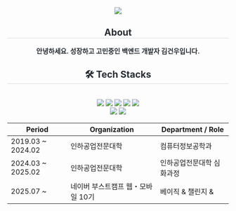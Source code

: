<div align= "center">
    <img src="https://capsule-render.vercel.app/api?type=waving&color=0:9ec8ff,100:cda5fd&height=120&text=KIM%20GEONWOO&animation=&fontColor=825973&fontSize=40" />
    </div>
    <div align= "center"> 
    <h2 style="border-bottom: 1px solid #d8dee4; color: #282d33;"> About </h2>  
    <div style="font-weight: 700; font-size: 15px; text-align: center; color: #282d33;"> 안녕하세요. 성장하고 고민중인 백엔드 개발자 김건우입니다. </div> 
    </div>
    <div align= "center">
    <h2 style="border-bottom: 1px solid #d8dee4; color: #282d33;"> 🛠️ Tech Stacks </h2> <br> 
    <div style="margin: 0 auto; text-align: center;" align= "center"> <img src="https://img.shields.io/badge/Java-007396?style=flat-square&logo=Java&logoColor=white">
          <img src="https://img.shields.io/badge/Javascript-F7DF1E?style=flat-square&logo=Javascript&logoColor=white">
          <img src="https://img.shields.io/badge/MySQL-4479A1?style=flat-square&logo=MySQL&logoColor=white">
          <img src="https://img.shields.io/badge/Node.js-339933?style=flat-square&logo=Node.js&logoColor=white">
          <img src="https://img.shields.io/badge/Python-3776AB?style=flat-square&logo=Python&logoColor=white">
          <br/>
          <img src="https://img.shields.io/badge/Spring Boot-6DB33F?style=flat-square&logo=SpringBoot&logoColor=white">
          <img src="https://img.shields.io/badge/React-61DAFB?style=flat-square&logo=React&logoColor=white">
          </div>
    </div>

<table align="center">
  <thead>
    <tr>
      <th>Period</th>
      <th>Organization</th>
      <th>Department / Role</th>
    </tr>
  </thead>
  <tbody>
    <tr>
      <td>2019.03 ~ 2024.02</td>
      <td>인하공업전문대학</td>
      <td>컴퓨터정보공학과</td>
    </tr>
    <tr>
      <td>2024.03 ~ 2025.02</td>
      <td>인하공업전문대학</td>
      <td>인하공업전문대학 심화과정</td>
    </tr>
    <tr>
      <td>2025.07 ~ </td>
      <td>네이버 부스트캠프 웹・모바일 10기</td>
      <td>베이직 & 챌린지 & </td>
    </tr>
  </tbody>
</table>
    
    
